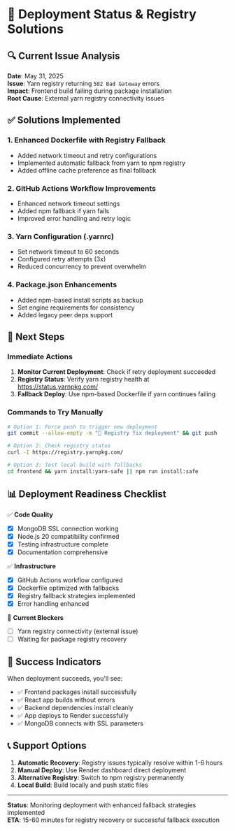 # 🚀 Deployment Status & Registry Solutions

## 🔍 Current Issue Analysis
**Date**: May 31, 2025  
**Issue**: Yarn registry returning `502 Bad Gateway` errors  
**Impact**: Frontend build failing during package installation  
**Root Cause**: External yarn registry connectivity issues

## ✅ Solutions Implemented

### 1. Enhanced Dockerfile with Registry Fallback
- Added network timeout and retry configurations
- Implemented automatic fallback from yarn to npm registry
- Added offline cache preference as final fallback

### 2. GitHub Actions Workflow Improvements
- Enhanced network timeout settings
- Added npm fallback if yarn fails
- Improved error handling and retry logic

### 3. Yarn Configuration (.yarnrc)
- Set network timeout to 60 seconds
- Configured retry attempts (3x)
- Reduced concurrency to prevent overwhelm

### 4. Package.json Enhancements
- Added npm-based install scripts as backup
- Set engine requirements for consistency
- Added legacy peer deps support

## 🎯 Next Steps

### Immediate Actions
1. **Monitor Current Deployment**: Check if retry deployment succeeded
2. **Registry Status**: Verify yarn registry health at https://status.yarnpkg.com/
3. **Fallback Deploy**: Use npm-based Dockerfile if yarn continues failing

### Commands to Try Manually
```bash
# Option 1: Force push to trigger new deployment
git commit --allow-empty -m "🔄 Registry fix deployment" && git push

# Option 2: Check registry status
curl -I https://registry.yarnpkg.com/

# Option 3: Test local build with fallbacks
cd frontend && yarn install:yarn-safe || npm run install:safe
```

## 📊 Deployment Readiness Checklist

✅ **Code Quality**
- [x] MongoDB SSL connection working
- [x] Node.js 20 compatibility confirmed  
- [x] Testing infrastructure complete
- [x] Documentation comprehensive

✅ **Infrastructure**
- [x] GitHub Actions workflow configured
- [x] Dockerfile optimized with fallbacks
- [x] Registry fallback strategies implemented
- [x] Error handling enhanced

🔄 **Current Blockers**
- [ ] Yarn registry connectivity (external issue)
- [ ] Waiting for package registry recovery

## 🎉 Success Indicators
When deployment succeeds, you'll see:
- ✅ Frontend packages install successfully
- ✅ React app builds without errors
- ✅ Backend dependencies install cleanly
- ✅ App deploys to Render successfully
- ✅ MongoDB connects with SSL parameters

## 📞 Support Options
1. **Automatic Recovery**: Registry issues typically resolve within 1-6 hours
2. **Manual Deploy**: Use Render dashboard direct deployment
3. **Alternative Registry**: Switch to npm registry permanently
4. **Local Build**: Build locally and push static files

---
**Status**: Monitoring deployment with enhanced fallback strategies implemented  
**ETA**: 15-60 minutes for registry recovery or successful fallback execution
